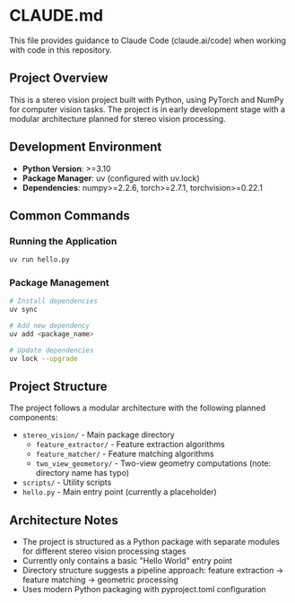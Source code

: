 # CLAUDE.md

This file provides guidance to Claude Code (claude.ai/code) when working with code in this repository.

## Project Overview

This is a stereo vision project built with Python, using PyTorch and NumPy for computer vision tasks. The project is in early development stage with a modular architecture planned for stereo vision processing.

## Development Environment

- **Python Version**: >=3.10
- **Package Manager**: uv (configured with uv.lock)
- **Dependencies**: numpy>=2.2.6, torch>=2.7.1, torchvision>=0.22.1

## Common Commands

### Running the Application

```bash
uv run hello.py
```

### Package Management

```bash
# Install dependencies
uv sync

# Add new dependency
uv add <package_name>

# Update dependencies
uv lock --upgrade
```

## Project Structure

The project follows a modular architecture with the following planned components:

- `stereo_vision/` - Main package directory
  - `feature_extractor/` - Feature extraction algorithms
  - `feature_matcher/` - Feature matching algorithms
  - `two_view_geometory/` - Two-view geometry computations (note: directory name has typo)
- `scripts/` - Utility scripts
- `hello.py` - Main entry point (currently a placeholder)

## Architecture Notes

- The project is structured as a Python package with separate modules for different stereo vision processing stages
- Currently only contains a basic "Hello World" entry point
- Directory structure suggests a pipeline approach: feature extraction → feature matching → geometric processing
- Uses modern Python packaging with pyproject.toml configuration
